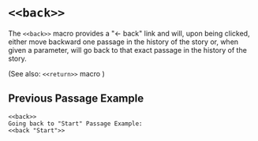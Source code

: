 # `<<back>>`

The `<<back>>` macro provides a "← back" link and will, upon being clicked, either move backward one passage in the history of the story or, when given a parameter, will go back to that exact passage in the history of the story.

(See also: `<<return>>` macro )

## Previous Passage Example

```twee
<<back>>
Going back to "Start" Passage Example:
<<back "Start">>
```
